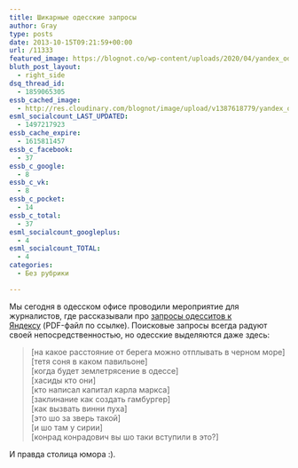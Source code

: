 ```yaml
---
title: Шикарные одесские запросы
author: Gray
type: posts
date: 2013-10-15T09:21:59+00:00
url: /11333
featured_image: https://blognot.co/wp-content/uploads/2020/04/yandex_odessa_dtinal.png
bluth_post_layout:
  - right_side
dsq_thread_id:
  - 1859065305
essb_cached_image:
  - http://res.cloudinary.com/blognot/image/upload/v1387618779/yandex_odessa_dtinal.png
esml_socialcount_LAST_UPDATED:
  - 1497217923
essb_cache_expire:
  - 1615811457
essb_c_facebook:
  - 37
essb_c_google:
  - 8
essb_c_vk:
  - 8
essb_c_pocket:
  - 14
essb_c_total:
  - 37
esml_socialcount_googleplus:
  - 4
esml_socialcount_TOTAL:
  - 4
categories:
  - Без рубрики

---
```








Мы сегодня в одесском офисе проводили мероприятие для журналистов, где рассказывали про <a href="http://download.yandex.ru/company/figures/Yandex_on_Odessa_search_2013.pdf" target="_blank">запросы одесситов к Яндексу</a> (PDF-файл по ссылке). Поисковые запросы всегда радуют своей непосредственностью, но одесские выделяются даже здесь:

> [на какое расстояние от берега можно отплывать в черном море]  
> [тетя соня в каком павильоне]  
> [когда будет землетрясение в одессе]  
> [хасиды кто они]  
> [кто написал капитал карла маркса]  
> [заклинание как создать гамбургер]  
> [как вызвать винни пуха]  
> [это шо за зверь такой]  
> [и шо там у сирии]  
> [конрад конрадович вы шо таки вступили в это?] 

И правда столица юмора :).